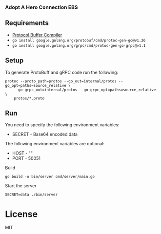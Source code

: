 ### Adopt A Hero Connection EBS



## Requirements
* [Protocol Buffer Compiler](https://grpc.io/docs/protoc-installation)
* `go install google.golang.org/protobuf/cmd/protoc-gen-go@v1.26`
* `go install google.golang.org/grpc/cmd/protoc-gen-go-grpc@v1.1`

## Setup
To generate ProtoBuff and gRPC code run the following:
```shell
protoc --proto_path=protos --go_out=internal/protos --go_opt=paths=source_relative \
    --go-grpc_out=internal/protos --go-grpc_opt=paths=source_relative \
    protos/*.proto
```

## Run

You need to specify the following environment variables:
* SECRET - Base64 encoded data

The following environment variables are optional:
* HOST - ""
* PORT - 50051

Build
```shell
go build -o bin/server cmd/server/main.go
```

Start the server
```shell
SECRET=data ./bin/server 
```

# License
MIT
